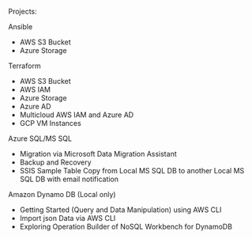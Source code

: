 Projects:  
  
Ansible  
- AWS S3 Bucket  
- Azure Storage  
  
Terraform  
- AWS S3 Bucket  
- AWS IAM  
- Azure Storage  
- Azure AD  
- Multicloud AWS IAM and Azure AD  
- GCP VM Instances  
  
Azure SQL/MS SQL  
- Migration via Microsoft Data Migration Assistant  
- Backup and Recovery  
- SSIS Sample Table Copy from Local MS SQL DB to another Local MS SQL DB with email notification  
  
Amazon Dynamo DB (Local only)  
- Getting Started (Query and Data Manipulation) using AWS CLI  
- Import json Data via AWS CLI  
- Exploring Operation Builder of NoSQL Workbench for DynamoDB  